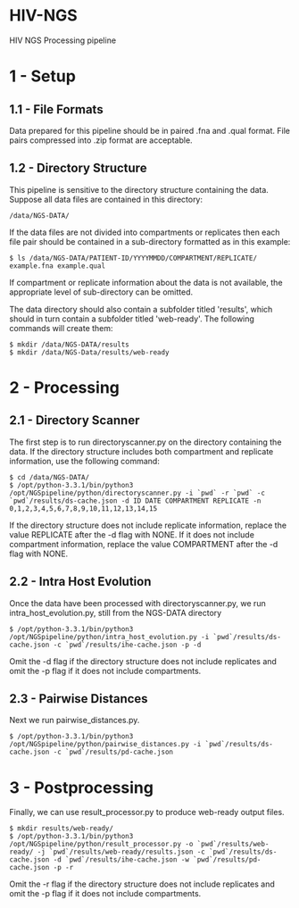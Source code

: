HIV-NGS
=======

HIV NGS Processing pipeline

# 1 - Setup

## 1.1 - File Formats

Data prepared for this pipeline should be in paired .fna and .qual format. File pairs compressed into .zip format are acceptable.

## 1.2 -  Directory Structure

This pipeline is sensitive to the directory structure containing the data. Suppose all data files are contained in this directory:

    /data/NGS-DATA/

If the data files are not divided into compartments or replicates then each file pair should be contained in a sub-directory formatted as in this example:

    $ ls /data/NGS-DATA/PATIENT-ID/YYYYMMDD/COMPARTMENT/REPLICATE/
    example.fna example.qual

If compartment or replicate information about the data is not available, the appropriate level of sub-directory can be omitted.

The data directory should also contain a subfolder titled 'results', which should in turn contain a subfolder titled 'web-ready'. The following commands will create them:

    $ mkdir /data/NGS-DATA/results
    $ mkdir /data/NGS-Data/results/web-ready

# 2 - Processing

## 2.1 - Directory Scanner

The first step is to run directoryscanner.py on the directory containing the data. If the directory structure includes both compartment and replicate information, use the following command:

    $ cd /data/NGS-DATA/
    $ /opt/python-3.3.1/bin/python3 /opt/NGSpipeline/python/directoryscanner.py -i `pwd` -r `pwd` -c `pwd`/results/ds-cache.json -d ID DATE COMPARTMENT REPLICATE -n 0,1,2,3,4,5,6,7,8,9,10,11,12,13,14,15

If the directory structure does not include replicate information, replace the value REPLICATE after the -d flag with NONE. If it does not include compartment information, replace the value COMPARTMENT after the -d flag with NONE.

## 2.2 - Intra Host Evolution

Once the data have been processed with directoryscanner.py, we run intra_host_evolution.py, still from the NGS-DATA directory

    $ /opt/python-3.3.1/bin/python3 /opt/NGSpipeline/python/intra_host_evolution.py -i `pwd`/results/ds-cache.json -c `pwd`/results/ihe-cache.json -p -d

Omit the -d flag if the directory structure does not include replicates and omit the -p flag if it does not include compartments.

## 2.3 - Pairwise Distances

Next we run pairwise_distances.py.

    $ /opt/python-3.3.1/bin/python3 /opt/NGSpipeline/python/pairwise_distances.py -i `pwd`/results/ds-cache.json -c `pwd`/results/pd-cache.json

# 3 - Postprocessing

Finally, we can use result_processor.py to produce web-ready output files.

    $ mkdir results/web-ready/
    $ /opt/python-3.3.1/bin/python3 /opt/NGSpipeline/python/result_processor.py -o `pwd`/results/web-ready/ -j `pwd`/results/web-ready/results.json -c `pwd`/results/ds-cache.json -d `pwd`/results/ihe-cache.json -w `pwd`/results/pd-cache.json -p -r

Omit the -r flag if the directory structure does not include replicates and omit the -p flag if it does not include compartments.
